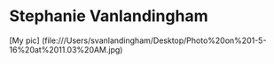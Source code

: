 # Stephanie Vanlandingham

[My pic]
(file:///Users/svanlandingham/Desktop/Photo%20on%201-5-16%20at%2011.03%20AM.jpg)

<img src="" />	